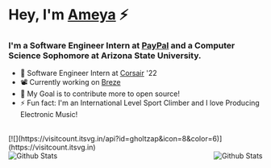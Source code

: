 

# Hey, I'm [Ameya][website] ⚡

### I'm a Software Engineer Intern at [PayPal][paypal] and a Computer Science Sophomore at Arizona State University.
- 🏢 Software Engineer Intern at [Corsair][corsair] '22
- 📽️ Currently working on [Breze][breze]
- 👯 My Goal is to contribute more to open source!
- ⚡ Fun fact: I'm an International Level Sport Climber and I love Producing Electronic Music!

<br>
[![](https://visitcount.itsvg.in/api?id=gholtzap&icon=8&color=6)](https://visitcount.itsvg.in)
<br>

<img align="left" alt="Github Stats" src="https://github-readme-stats.vercel.app/api?username=ameyalambat128&show_icons=true&hide_border=false&theme=dark&border_radius=20">
<img align="right" alt="Github Stats" src="https://github-readme-stats.vercel.app/api/top-langs/?username=ameyalambat128&layout=compact&langs_count=6&hide=html&theme=dark&border_radius=20">

<!--
**ameyalambat128/ameyalambat128** is a ✨ _special_ ✨ repository because its `README.md` (this file) appears on your GitHub profile.

Here are some ideas to get you started:

- 🔭 I’m currently working on ...
- 🌱 I’m currently learning ...
- 👯 I’m looking to collaborate on ...
- 🤔 I’m looking for help with ...
- 💬 Ask me about ...
- 📫 How to reach me: ...
- 😄 Pronouns: ...
- ⚡ Fun fact: ...
-->

[breze]: https://breze.one
[paypal]: https://www.paypal.com/us/home
[corsair]: https://www.corsair.com/us/en/
[website]: https://ameyalambat.com/
[linkedin]: http://www.linkedin.com/in/ameyalambat
[twitter]: https://www.twitter.com/lambatameya
[instagram]: https://www.instagram.com/ameyalambat128/
